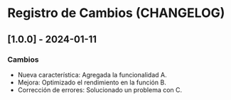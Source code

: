 # Registro de Cambios (CHANGELOG)

## [1.0.0] - 2024-01-11
### Cambios
- Nueva característica: Agregada la funcionalidad A.
- Mejora: Optimizado el rendimiento en la función B.
- Corrección de errores: Solucionado un problema con C.